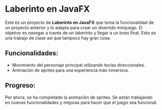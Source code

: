 # **Laberinto en JavaFX**

Este es un proyecto de **Laberinto en JavaFX** que toma la funcionalidad de un proyecto anterior y lo adapta para crear un divertido minijuego. El objetivo es navegar a través de un laberinto y llegar a un boss final.
Esto es una trabajo de clase así que tampoco hay gran cosa.

## **Funcionalidades:**
- Movimiento del personaje principal utilizando teclas direccionales.
- Animación de sprites para una experiencia más inmersiva.

## **Progreso:**
Por ahora, se ha completado la animación de sprites. Se están trabajando en nuevas funcionalidades y mejoras para hacer que el juego sea funcional.
